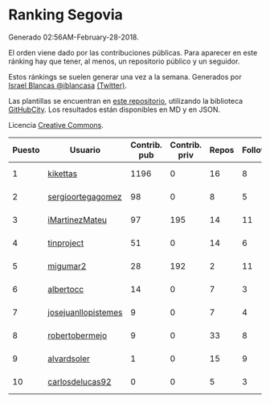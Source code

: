 # Ranking Segovia

Generado 02:56AM-February-28-2018.

El orden viene dado por las contribuciones públicas. Para aparecer en este ránking hay que tener, al menos, un repositorio público y un seguidor.

Estos ránkings se suelen generar una vez a la semana. Generados por [Israel Blancas @iblancasa](https://github.com/iblancasa/) [(Twitter)](https://twitter.com/iblancasa).

Las plantillas se encuentran en [este repositorio](https://github.com/iblancasa/GH-Spanish-Ranking), utilizando la biblioteca [GitHubCity](https://github.com/iblancasa/GitHubCity). Los resultados están disponibles en MD y en JSON.

Licencia [Creative Commons](https://creativecommons.org/licenses/by/4.0/).

| Puesto   |  Usuario  | Contrib. pub | Contrib. priv |Repos| Followers | Desde |  Avatar  |
|----------|-----------|--------------|---------------|-----|-----------|-------|----------|
|1|[kikettas](https://github.com/kikettas)|1196|0|16|8|2014-10-08|![kikettas](https://avatars3.githubusercontent.com/u/9082270)|
|2|[sergioortegagomez](https://github.com/sergioortegagomez)|98|0|8|5|2014-09-14|![sergioortegagomez](https://avatars2.githubusercontent.com/u/8767128)|
|3|[iMartinezMateu](https://github.com/iMartinezMateu)|97|195|14|11|2014-10-19|![iMartinezMateu](https://avatars2.githubusercontent.com/u/9308066)|
|4|[tinproject](https://github.com/tinproject)|51|0|14|6|2013-03-01|![tinproject](https://avatars3.githubusercontent.com/u/3742174)|
|5|[migumar2](https://github.com/migumar2)|28|192|2|11|2011-05-31|![migumar2](https://avatars2.githubusercontent.com/u/819947)|
|6|[albertocc](https://github.com/albertocc)|14|0|7|3|2015-08-18|![albertocc](https://avatars2.githubusercontent.com/u/13858689)|
|7|[josejuanllopistemes](https://github.com/josejuanllopistemes)|9|0|7|4|2015-05-28|![josejuanllopistemes](https://avatars0.githubusercontent.com/u/12647640)|
|8|[robertobermejo](https://github.com/robertobermejo)|9|0|33|8|2010-03-13|![robertobermejo](https://avatars1.githubusercontent.com/u/221931)|
|9|[alvardsoler](https://github.com/alvardsoler)|1|0|15|9|2013-04-09|![alvardsoler](https://avatars1.githubusercontent.com/u/4102837)|
|10|[carlosdelucas92](https://github.com/carlosdelucas92)|0|0|5|3|2015-01-27|![carlosdelucas92](https://avatars1.githubusercontent.com/u/10717935)|
